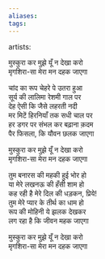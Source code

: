 ```yaml
---
aliases: 
tags: 
---
```

artists: 

मुस्कुरा कर मुझे यूँ न देखा करो  
मृगशिरा-सा मेरा मन दहक जाएगा 
  
चांद का रूप चेहरे पे उतरा हुआ  
सूर्य की लालिमा रेशमी गाल पर  
देह ऐसी कि जैसे लहरती नदी  
मर मिटें हिरनियाँ तक सधी चाल पर  
हर डगर पर संभल कर बढ़ाना क़दम  
पैर फिसला, कि यौवन छलक जाएगा  
  
मुस्कुरा कर मुझे यूँ न देखा करो  
मृगशिरा-सा मेरा मन दहक जाएगा  
  
तुम बनारस की महकी हुई भोर हो  
या मेरे लखनऊ की हँसी शाम हो  
कह रही है मेरे दिल की धड़कन, प्रिये!  
तुम मेरे प्यार के तीर्थ का धाम हो  
रूप की मोहिनी ये झलक देखकर  
लग रहा है कि जीवन महक जाएगा  
  
मुस्कुरा कर मुझे यूँ न देखा करो  
मृगशिरा-सा मेरा मन दहक जाएगा